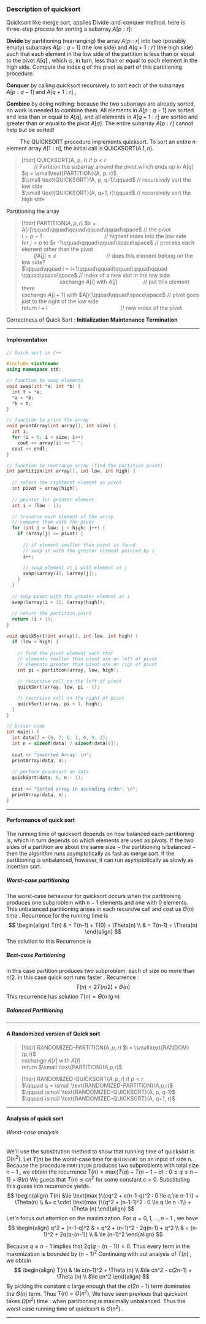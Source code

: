 ### Description of quicksort
Quicksort like merge sort, applies Divide-and-conquer method.
here is three-step process for sorting a subarray $A[p:r]$:

**Divide** by partitioning (rearranging) the array $A[p:r]$ into two (possibly empty) subarrays $A[p:q-1]$ (the low side) and $A[q+1: r]$ (the high side) such that each element in the low side of the partition is less than or equal to the pivot $A[q]$ , which is, in turn, less than or equal to each element in the high side. Compute the index $q$ of the pivot as part of this partitioning procedure. 

**Conquer** by calling quicksort recursively to sort each of the subarrays $A[p:q-1]$ and $A[q+1: r]$ ,

**Combine** by doing nothing: because the two subarrays are already sorted, no work is needed to combine them. All elements in $A[p:q-1]$ are sorted and less than or equal to $A[q]$, and all elements in $A[q+1:r]$ are sorted and greater than or equal to the pivot $A[q]$. The entire subarray  $A[p:r]$ cannot help but be sorted! 

$\qquad$ The $\text{QUICKSORT}$ procedure implements quicksort. To sort an entire $n$-element array $A[1:n]$, the initial call is $\text{QUICKSORT}(A.1, n)$.

>[!tldr] $\text{QUICKSORT(A, p, r)}$
>if $p < r$  
>$\qquad$// Partition the subarray around the pivot which ends up in $A[q]$  
>$q = \small\text{PARTITION}(A, p, r)$  
>$\small \text{QUICKSORT}(A, p, q-1)\qquad$ //  recursively sort the low side  
>$\small \text{QUICKSORT}(A, q+1, r)\qquad$ //  recursively sort the high side  

Partitioning the array

>[!tldr] $\text{PARTITION}(A, p,r)$
>$x = A[r]\qquad\qquad\qquad\qquad\qquad\space$                           // the pivot  
>$i = p - 1\qquad\qquad\qquad\qquad\qquad$                          // highest index into the low side  
>for $j = p$ to $r -1\qquad\qquad\qquad\space\space$      // process each element other than the pivot  
>$\qquad if A[j] \le x\qquad\qquad\qquad\qquad$        // does this element belong on the low side?  
>$\qquad\qquad i = i+1\qquad\qquad\qquad\qquad\qquad \qquad\space\space$             // index of a new slot in the low side  
>$\qquad\qquad\qquad$ exchange $A[i]$ with $A[j]\qquad\qquad$  // put this element there  
>exchange $A[i+1]$ with $A[r]\qquad\qquad\space\space$  // pivot goes just to the right of the low side  
>return $i + l\qquad\qquad\qquad\qquad\qquad\qquad$// new index of the pivot  

Correctness of Quick Sort :
**Initialization**
**Maintenance**
**Termination**
___
#### Implementation
```cpp
// Quick sort in C++

#include <iostream>
using namespace std;

// function to swap elements
void swap(int *a, int *b) {
  int t = *a;
  *a = *b;
  *b = t;
}

// function to print the array
void printArray(int array[], int size) {
  int i;
  for (i = 0; i < size; i++)
    cout << array[i] << " ";
  cout << endl;
}

// function to rearrange array (find the partition point)
int partition(int array[], int low, int high) {
    
  // select the rightmost element as pivot
  int pivot = array[high];
  
  // pointer for greater element
  int i = (low - 1);

  // traverse each element of the array
  // compare them with the pivot
  for (int j = low; j < high; j++) {
    if (array[j] <= pivot) {
        
      // if element smaller than pivot is found
      // swap it with the greater element pointed by i
      i++;
      
      // swap element at i with element at j
      swap(&array[i], &array[j]);
    }
  }
  
  // swap pivot with the greater element at i
  swap(&array[i + 1], &array[high]);
  
  // return the partition point
  return (i + 1);
}

void quickSort(int array[], int low, int high) {
  if (low < high) {
      
    // find the pivot element such that
    // elements smaller than pivot are on left of pivot
    // elements greater than pivot are on righ of pivot
    int pi = partition(array, low, high);

    // recursive call on the left of pivot
    quickSort(array, low, pi - 1);

    // recursive call on the right of pivot
    quickSort(array, pi + 1, high);
  }
}

// Driver code
int main() {
  int data[] = {8, 7, 6, 1, 0, 9, 2};
  int n = sizeof(data) / sizeof(data[0]);
  
  cout << "Unsorted Array: \n";
  printArray(data, n);
  
  // perform quicksort on data
  quickSort(data, 0, n - 1);
  
  cout << "Sorted array in ascending order: \n";
  printArray(data, n);
}
```
___
#### Performance of quick sort
The running time of quicksort depends on how balanced each partitioning is, which in turn depends on which elements are used as pivots. If the two sides of a partition are about the same size $-$ the partitioning is balanced $-$ then the algorithm runs asymptotically as fast as merge sort. If the partitioning is unbalanced, however, it can run asymptotically as slowly as insertion sort.

##### Worst-case partitioning
The worst-case behaviour for quicksort occurs when the partitioning produces one subproblem with $n-1$ elements and one with 0 elements. This unbalanced partitioning arises in each recursive call and cost us $\Theta (n)$ time .
Recurrence for the running time is 
$$
\begin{align}
T(n) & = T(n-1) + T(0) + \Theta(n) \\
& = T(n-1) + \Theta(n)
\end{align}
$$
The solution to this Recurrence is 
##### Best-case Partitioning
in this case partition produces two subproblem, each of size no more than $n/2$. in this case quick sort runs faster .
Recurrence : 
$$
T(n) = 2T(n/2) + \Theta (n)
$$
This recurrence has solution $T(n) = \Theta (n \text{ lg } n)$
##### Balanced Partitioning

___
#### A Randomized version of Quick sort

>[!tldr] $\text{RANDOMIZED-PARTITION}(A,p,r)$
>$i = \small\text{RANDOM}(p,r)$  
>exchange $A[r]$ with $A[i]$  
>return $\small \text{PARTITION}(A,p,r)$  

>[!tldr] $\text{RANDOMIZED-QUICKSORT}(A,p,r)$
>if $p < r$  
>$\qquad q = \small \text{RANDOMIZED-PARTITION}(A,p,r)$  
>$\qquad \small \text{RANDOMIZED-QUICKSORT}(A, p, q-1)$  
>$\qquad \small \text{RANDOMIZED-QUICKSORT}(A, q+1, r)$  

___
#### Analysis of quick sort
###### Worst-case analysis
We'll use the substitution method to show that running time of quicksort is $O(n^2)$. Let $T(n)$ be the worst-case time for `QUICKSORT` on an input of size n. Because the procedure `PARTITION` produces two subproblems with total size $n-1$ , we obtain the recurrence
$T(n) = \text{max} \{T(q) + T(n-1-a) : 0 \le q \le n-1 \} + \Theta (n)$
We guess that $T(n) \le cn^2$ for some constant $c > 0$. Substituting this guess into recurrence yields.
$$
\begin{align}
T(n) &\le \text{max }\{cq^2 + c(n-1-q)^2 : 0 \le q \le n-1 \} + \Theta(n) \\
&= c \cdot \text{max }\{q^2 + (n-1-1)^2 : 0 \le q \le n -1\} + \Theta (n)
\end{align}
$$
Let's focus out attention on the maximization. For $q = 0, 1, \dots, n-1$ , we have 
$$
\begin{align}
q^2 + (n-1-q)^2 & = q^2 + (n-1)^2 - 2q(n-1) + q^2 \\
& = (n-1)^2 + 2q(q-(n-1)) \\
& \le (n-1)^2
\end{align}
$$

Because $q \le n-1$ implies that $2q(q-(n-1)) < 0$. Thus every term in the maximization is bounded by $(n-1)^2$ 
Continuing with out analysis of $T(n)$ , we obtain
$$
\begin{align}
T(n) & \le c(n-1)^2 + \Theta (n) \\
&\le cn^2 - c(2n-1) + \Theta (n) \\
&\le cn^2
\end{align}
$$
By picking the constant c large enough that the $c(2n-1)$ term dominates the $\Theta(n)$ term. Thus $T(n) = O(n^2)$, We have seen previous that quicksort takes $\Omega (n^2)$ time : when partitioning is maximally unbalanced. Thus the worst case running time of quicksort is $\Theta(n^2)$ . 
___
